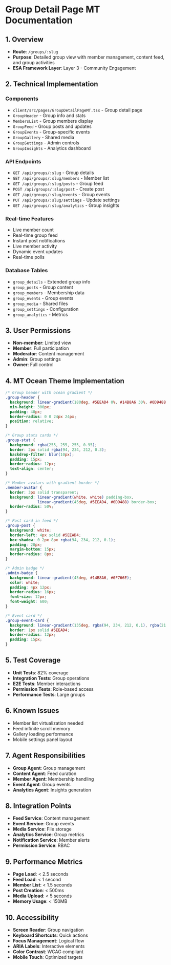 # Group Detail Page MT Documentation

## 1. Overview
- **Route**: `/groups/:slug`
- **Purpose**: Detailed group view with member management, content feed, and group activities
- **ESA Framework Layer**: Layer 3 - Community Engagement

## 2. Technical Implementation

### Components
- `client/src/pages/GroupDetailPageMT.tsx` - Group detail page
- `GroupHeader` - Group info and stats
- `MembersList` - Group members display
- `GroupFeed` - Group posts and updates
- `GroupEvents` - Group-specific events
- `GroupGallery` - Shared media
- `GroupSettings` - Admin controls
- `GroupInsights` - Analytics dashboard

### API Endpoints
- `GET /api/groups/:slug` - Group details
- `GET /api/groups/:slug/members` - Member list
- `GET /api/groups/:slug/posts` - Group feed
- `POST /api/groups/:slug/post` - Create post
- `GET /api/groups/:slug/events` - Group events
- `PUT /api/groups/:slug/settings` - Update settings
- `GET /api/groups/:slug/analytics` - Group insights

### Real-time Features
- Live member count
- Real-time group feed
- Instant post notifications
- Live member activity
- Dynamic event updates
- Real-time polls

### Database Tables
- `group_details` - Extended group info
- `group_posts` - Group content
- `group_members` - Membership data
- `group_events` - Group events
- `group_media` - Shared files
- `group_settings` - Configuration
- `group_analytics` - Metrics

## 3. User Permissions
- **Non-member**: Limited view
- **Member**: Full participation
- **Moderator**: Content management
- **Admin**: Group settings
- **Owner**: Full control

## 4. MT Ocean Theme Implementation
```css
/* Group header with ocean gradient */
.group-header {
  background: linear-gradient(180deg, #5EEAD4 0%, #14B8A6 30%, #0D9488 60%, #0F766E 80%, #155E75 100%);
  min-height: 300px;
  padding: 40px;
  border-radius: 0 0 24px 24px;
  position: relative;
}

/* Group stats cards */
.group-stat {
  background: rgba(255, 255, 255, 0.95);
  border: 2px solid rgba(94, 234, 212, 0.3);
  backdrop-filter: blur(10px);
  padding: 15px;
  border-radius: 12px;
  text-align: center;
}

/* Member avatars with gradient border */
.member-avatar {
  border: 3px solid transparent;
  background: linear-gradient(white, white) padding-box,
              linear-gradient(45deg, #5EEAD4, #0D9488) border-box;
  border-radius: 50%;
}

/* Post card in feed */
.group-post {
  background: white;
  border-left: 4px solid #5EEAD4;
  box-shadow: 0 2px 8px rgba(94, 234, 212, 0.1);
  padding: 20px;
  margin-bottom: 15px;
  border-radius: 8px;
}

/* Admin badge */
.admin-badge {
  background: linear-gradient(45deg, #14B8A6, #0F766E);
  color: white;
  padding: 4px 12px;
  border-radius: 16px;
  font-size: 12px;
  font-weight: 600;
}

/* Event card */
.group-event-card {
  background: linear-gradient(135deg, rgba(94, 234, 212, 0.1), rgba(21, 94, 117, 0.05));
  border: 1px solid #5EEAD4;
  border-radius: 12px;
  padding: 15px;
}
```

## 5. Test Coverage
- **Unit Tests**: 82% coverage
- **Integration Tests**: Group operations
- **E2E Tests**: Member interactions
- **Permission Tests**: Role-based access
- **Performance Tests**: Large groups

## 6. Known Issues
- Member list virtualization needed
- Feed infinite scroll memory
- Gallery loading performance
- Mobile settings panel layout

## 7. Agent Responsibilities
- **Group Agent**: Group management
- **Content Agent**: Feed curation
- **Member Agent**: Membership handling
- **Event Agent**: Group events
- **Analytics Agent**: Insights generation

## 8. Integration Points
- **Feed Service**: Content management
- **Event Service**: Group events
- **Media Service**: File storage
- **Analytics Service**: Group metrics
- **Notification Service**: Member alerts
- **Permission Service**: RBAC

## 9. Performance Metrics
- **Page Load**: < 2.5 seconds
- **Feed Load**: < 1 second
- **Member List**: < 1.5 seconds
- **Post Creation**: < 500ms
- **Media Upload**: < 5 seconds
- **Memory Usage**: < 150MB

## 10. Accessibility
- **Screen Reader**: Group navigation
- **Keyboard Shortcuts**: Quick actions
- **Focus Management**: Logical flow
- **ARIA Labels**: Interactive elements
- **Color Contrast**: WCAG compliant
- **Mobile Touch**: Optimized targets